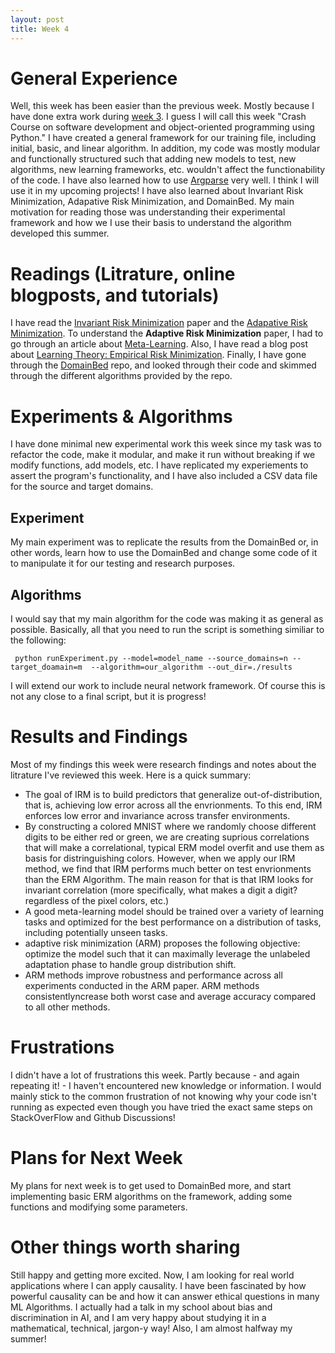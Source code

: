 ```yaml
---
layout: post
title: Week 4 
---
```

# General Experience 
Well, this week has been easier than the previous week. Mostly because I have done extra work during [week 3](https://elsayeaa.github.io/week3/). I guess I will call this week "Crash Course on software development and object-oriented programming using Python." I have created a general framework for our training file, including initial, basic, and linear algorithm. In addition, my code was mostly modular and functionally structured such that adding new models to test, new algorithms, new learning frameworks, etc. wouldn't affect the functionability of the code. I have also learned how to use [Argparse](https://docs.python.org/3/library/argparse.html) very well. I think I will use it in my upcoming projects! I have also learned about Invariant Risk Minimization, Adapative Risk Minimization, and DomainBed. My main motivation for reading those was understanding their experimental framework and how we I use their basis to understand the algorithm developed this summer.  
# Readings (Litrature, online blogposts, and tutorials) 
I have read the [Invariant Risk Minimization](https://arxiv.org/abs/1907.02893) paper and the [Adapative Risk Minimization](https://arxiv.org/abs/2007.02931). To understand the **Adaptive Risk Minimization** paper, I had to go through an article about [Meta-Learning](https://lilianweng.github.io/lil-log/2018/11/30/meta-learning.html). Also,  I have read a blog post about [Learning Theory: Empirical Risk Minimization](https://towardsdatascience.com/learning-theory-empirical-risk-minimization-d3573f90ff77). Finally, I have gone through the [DomainBed](https://github.com/facebookresearch/DomainBed) repo, and looked through their code and skimmed through the different algorithms provided by the repo.
# Experiments & Algorithms

I have done minimal new experimental work this week since my task was to refactor the code, make it modular, and make it run without breaking if we modify functions, add models, etc. I have replicated my experiements to assert the program's functionality, and I have also included a CSV data file for the source and target domains. 

## Experiment

My main experiment was to replicate the results from the DomainBed or, in other words, learn how to use the DomainBed and change some code of it to manipulate it for our testing and research purposes. 

## Algorithms 

I would say that my main algorithm for the code was making it as general as possible. Basically, all that you need to run the script is something similiar to the following: 

`` 
python runExperiment.py --model=model_name --source_domains=n --target_doamain=m  --algorithm=our_algorithm --out_dir=./results
``

I will extend our work to include neural network framework. Of course this is not any close to a final script, but it is progress! 

# Results and Findings 
Most of my findings this week were research findings and notes about the litrature I've reviewed this week. Here is a quick summary: 
* The goal of IRM is to build predictors that generalize out-of-distribution, that is, achieving low error across all the envrionments. To this end, IRM enforces low error and invariance across transfer environments. 
* By constructing a colored MNIST where we randomly choose different digits to be either red or green, we are creating suprious correlations that will make a correlational, typical ERM model overfit and use them as basis for distringuishing colors. However, when we apply our IRM method, we find that IRM performs much better on test envrionments than the ERM Algorithm. The main reason for that is that IRM looks for invariant correlation (more specifically, what makes a digit a digit? regardless of the pixel colors, etc.) 
* A good meta-learning model should be trained over a variety of learning tasks and optimized for the best performance on a distribution of tasks, including potentially unseen tasks. 
* adaptive risk minimization (ARM)  proposes the following objective: optimize the model such that it can maximally leverage the unlabeled adaptation phase to handle group distribution shift. 
* ARM methods improve robustness and performance across all experiments conducted in the ARM paper. ARM methods consistentlyncrease both worst case and average accuracy compared to all other methods. 

# Frustrations
I didn't have a lot of frustrations this week. Partly because - and again repeating it! - I haven't encountered new knowledge or information. I would mainly stick to the common frustration of not knowing why your code isn't running as expected even though you have tried the exact same steps on StackOverFlow and Github Discussions!  

# Plans for Next Week 

My plans for next week is to get used to DomainBed more, and start implementing basic ERM algorithms on the framework, adding some functions and modifying some parameters. 

# Other things worth sharing

Still happy and getting more excited. Now, I am looking for real world applications where I can apply causality. I have been fascinated by how powerful causality can be and how it can answer ethical questions in many ML Algorithms. I actually had a talk in my school about bias and discrimination in AI, and I am very happy about studying it in a mathematical, technical, jargon-y way! Also, I am almost halfway my summer! 
